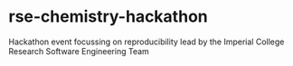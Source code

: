 # rse-chemistry-hackathon
Hackathon event focussing on reproducibility lead by the Imperial College Research Software Engineering Team
